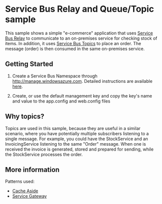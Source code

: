 # Service Bus Relay and Queue/Topic sample
This sample shows a simple "e-commerce" application that uses [Service Bus Relay](https://azure.microsoft.com/en-gb/documentation/articles/service-bus-relay-overview/) to communicate to an on-premises service for checking stock of items. In addition, it uses [Service Bus Topics](https://azure.microsoft.com/en-gb/documentation/articles/service-bus-queues-topics-subscriptions/) to place an order. The message (order) is then consumed in the same on-premises service. 


## Getting Started

1. Create a Service Bus Namespace through http://manage.windowsazure.com. Detailed instructions are available [here](https://azure.microsoft.com/en-gb/documentation/articles/service-bus-dotnet-how-to-use-relay/).

2. Create, or use the default management key and copy the key's name and value to the app.config and web.config files


## Why topics?

Topics are used in this sample, because they are useful in a similar scenario, where you have potentially multiple subscribers listening to a single message. For example, you could have the StockService and an InvoicingService listening to the same "Order" message. When one is received the invoice is generated, stored and prepared for sending, while the StockService processes the order.  

## More information

Patterns used:

- [Cache Aside](https://msdn.microsoft.com/en-gb/library/dn589799.aspx)
- [Service Gateway](https://msdn.microsoft.com/en-us/library/ff650101.aspx)

